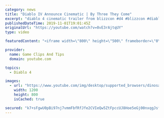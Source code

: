 ```yaml
---
category: news
title: "Diablo IV Announce Cinematic | By Three They Come"
excerpt: "diablo 4 cinematic trailer from blizzcon #d4 #blizzcon #diablo."
publishedDateTime: 2019-11-01T19:01:45Z
originalUrl: "https://youtube.com/watch?v=0vE3rAjtqUY"
type: video

featuredContent: "<iframe width=\"800\" height=\"500\" frameborder=\"0\" src=\"https://www.youtube.com/embed/0vE3rAjtqUY\" allow=\"accelerometer; autoplay; encrypted-media; gyroscope; picture-in-picture\" allowfullscreen></iframe>"

provider:
  name: Game Clips And Tips
  domain: youtube.com

topics:
  - Diablo 4

images:
  - url: "https://www.youtube.com/img/desktop/supported_browsers/dinosaur.png"
    width: 1200
    height: 800
    isCached: true

secured: "k7+sFgwU0pBi97nj7vmmFbfRfJfe2CVIeQw5ZtFpccUJ8Hoe5eGj00nxqgJsfWTtQfV12QddGqCvGjl5TfpZ+hbr7kGszx3UTiHt6nwCo/KesZ50AvtgdikXU24zt6rIE2gdnC8ESLHMg7NQWdPmuSSX2yNkQ9sO1XFd01xA/5S3CqchK7g+PGExXPq9SP3YZ1LfLJI/ChVRQRmQTbwkac43nh4DuL0J3P9AQRaBcyHxmSVDnMIxcjVMXm70Eacfa8pnVufoM7DF5b4rpqUIsHZ2X3N4m5FUC2rgszyOsoRLkfa/rtGKN1NOkPEJ00mNscJQlR3cmRgvxerKnilDuKOhlW7KrR/CvcqWv4t4M6w/tQ/pab/5vsDDPrw2VPjpJVDj/lN221uC9i+wKiNmNw==;Ax3Iah7jIzs1UoE2UHe0yg=="
---
```


